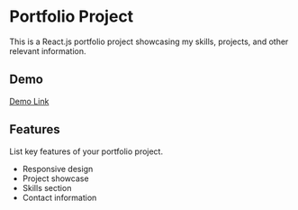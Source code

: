 # Portfolio Project

This is a React.js portfolio project showcasing my skills, projects, and other relevant information.
## Demo

[Demo Link](https://liladharvarma.github.io/Portfolio-react/)
## Features

List key features of your portfolio project.

- Responsive design
- Project showcase
- Skills section
- Contact information
